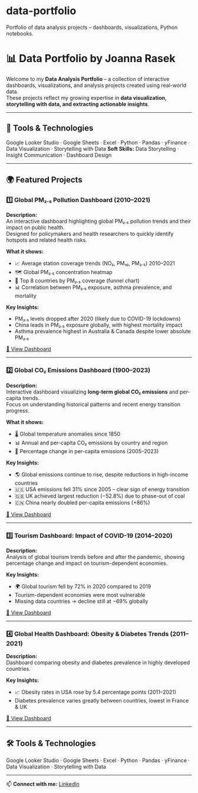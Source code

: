 # data-portfolio
Portfolio of data analysis projects – dashboards, visualizations, Python notebooks.
# 📊 Data Portfolio by Joanna Rasek  

Welcome to my **Data Analysis Portfolio** – a collection of interactive dashboards, visualizations, and analysis projects created using real-world data.  
These projects reflect my growing expertise in **data visualization, storytelling with data, and extracting actionable insights**.

---

## 🧰 Tools & Technologies
Google Looker Studio · Google Sheets · Excel · Python · Pandas · yFinance · Data Visualization · Storytelling with Data
**Soft Skills:** Data Storytelling · Insight Communication · Dashboard Design

---

## 🌍 Featured Projects

### 1️⃣ Global PM₂.₅ Pollution Dashboard (2010–2021)
**Description:**  
An interactive dashboard highlighting global PM₂.₅ pollution trends and their impact on public health.  
Designed for policymakers and health researchers to quickly identify hotspots and related health risks.  

**What it shows:**  
- 📈 Average station coverage trends (NO₂, PM₁₀, PM₂.₅) 2010–2021  
- 🗺️ Global PM₂.₅ concentration heatmap  
- 🔻 Top 8 countries by PM₂.₅ coverage (funnel chart)  
- 📊 Correlation between PM₂.₅ exposure, asthma prevalence, and mortality  

**Key Insights:**  
- PM₂.₅ levels dropped after 2020 (likely due to COVID-19 lockdowns)  
- China leads in PM₂.₅ exposure globally, with highest mortality impact  
- Asthma prevalence highest in Australia & Canada despite lower absolute PM₂.₅  

[🔗 View Dashboard](https://lookerstudio.google.com/reporting/e6885f12-6658-48f3-850d-7a2985928843)

---

### 2️⃣ Global CO₂ Emissions Dashboard (1900–2023)
**Description:**  
Interactive dashboard visualizing **long-term global CO₂ emissions** and per-capita trends.  
Focus on understanding historical patterns and recent energy transition progress.

**What it shows:**  
- 🌡️ Global temperature anomalies since 1850  
- 📊 Annual and per-capita CO₂ emissions by country and region  
- 🔄 Percentage change in per-capita emissions (2005–2023)  

**Key Insights:**  
- 🌎 Global emissions continue to rise, despite reductions in high-income countries  
- 🇺🇸 USA emissions fell 31% since 2005 – clear sign of energy transition  
- 🇬🇧 UK achieved largest reduction (−52.8%) due to phase-out of coal  
- 🇨🇳 China nearly doubled per-capita emissions (+86%)  

[🔗 View Dashboard](https://lookerstudio.google.com/reporting/a3b0df46-610c-46c9-a918-076c3cf67191)

---

### 3️⃣ Tourism Dashboard: Impact of COVID-19 (2014–2020)
**Description:**  
Analysis of global tourism trends before and after the pandemic, showing percentage change and impact on tourism-dependent economies.  

**Key Insights:**  
- 🌍 Global tourism fell by 72% in 2020 compared to 2019  
- Tourism-dependent economies were most vulnerable  
- Missing data countries → decline still at −69% globally  

[🔗 View Dashboard](https://lookerstudio.google.com/reporting/3144a9fd-cb9a-4856-84b7-4a5843be5a40)

---

### 4️⃣ Global Health Dashboard: Obesity & Diabetes Trends (2011–2021)
**Description:**  
Dashboard comparing obesity and diabetes prevalence in highly developed countries.  

**Key Insights:**  
- 📈 Obesity rates in USA rose by 5.4 percentage points (2011–2021)  
- Diabetes prevalence varies greatly between countries, lowest in France & UK  

[🔗 View Dashboard](https://lookerstudio.google.com/reporting/2874d947-47e9-4559-a2b9-54c913e3fa2f)

---

## 🛠 Tools & Technologies
Google Looker Studio · Google Sheets · Excel · Python · Pandas · yFinance · Data Visualization · Storytelling with Data

---

📫 **Connect with me:** [LinkedIn](https://www.linkedin.com/in/joanna-rasek-9315a0382/)
